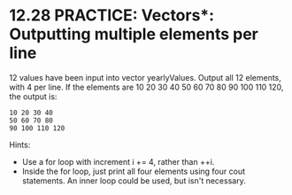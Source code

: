 # 12.28 PRACTICE: Vectors*: Outputting multiple elements per line
12 values have been input into vector yearlyValues. Output all 12 elements, with 4 per line. If the elements are 10 20 30 40 50 60 70 80 90 100 110 120, the output is:

```
10 20 30 40
50 60 70 80
90 100 110 120
```
Hints:
* Use a for loop with increment i += 4, rather than ++i.
* Inside the for loop, just print all four elements using four cout statements. An inner loop could be used, but isn't necessary.